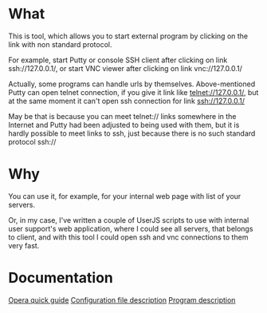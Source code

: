 # What

This is tool, which allows you to start external program by clicking on the link with non standard protocol.

For example, start Putty or console SSH client after clicking on link ssh://127.0.0.1/, or start VNC viewer after clicking on link vnc://127.0.0.1/

Actually, some programs can handle urls by themselves. Above-mentioned Putty can open telnet connection, if you give it link like [telnet://127.0.0.1/](telnet://127.0.0.1/), but at the same moment it can't open ssh connection for link [ssh://127.0.0.1/](ssh://127.0.0.1/)

May be that is because you can meet telnet:// links somewhere in the Internet and Putty had been adjusted to being used with them, but it is hardly possible to meet links to ssh, just because there is no such standard protocol ssh://

# Why

You can use it, for example, for your internal web page with list of your servers.

Or, in my case, I've written a couple of UserJS scripts to use with internal user support's web application, where I could see all servers, that belongs to client, and with this tool I could open ssh and vnc connections to them very fast.

# Documentation

[Opera quick guide](https://github.com/yumauri/yulaunch/blob/wiki/OperaQuickGuide.md)
[Configuration file description](https://github.com/yumauri/yulaunch/blob/wiki/ConfigurationFile.md)
[Program description](https://github.com/yumauri/yulaunch/blob/wiki/ProgramDescription.md)
